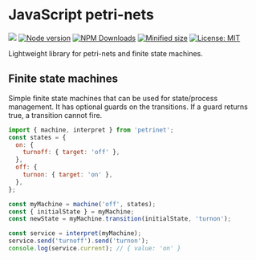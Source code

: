 # JavaScript petri-nets

![](https://github.com/kevtiq/petrinets/workflows/test/badge.svg)
[![Node version](https://img.shields.io/npm/v/pubbel.svg?style=flat)](https://www.npmjs.com/package/petrinets)
[![NPM Downloads](https://img.shields.io/npm/dm/pubbel.svg?style=flat)](https://www.npmjs.com/package/petrinets)
[![Minified size](https://img.shields.io/bundlephobia/min/pubbel?label=minified)](https://www.npmjs.com/package/petrinets)
[![License: MIT](https://img.shields.io/badge/License-MIT-yellow.svg)](https://opensource.org/licenses/MIT)

Lightweight library for petri-nets and finite state machines.

## Finite state machines

Simple finite state machines that can be used for state/process management. It has optional guards on the transitions. If a guard returns true, a transition cannot fire.

```js
import { machine, interpret } from 'petrinet';
const states = {
  on: {
    turnoff: { target: 'off' },
  },
  off: {
    turnon: { target: 'on' },
  },
};

const myMachine = machine('off', states);
const { initialState } = myMachine;
const newState = myMachine.transition(initialState, 'turnon');

const service = interpret(myMachine);
service.send('turnoff').send('turnon');
console.log(service.current); // { value: 'on' }
```
